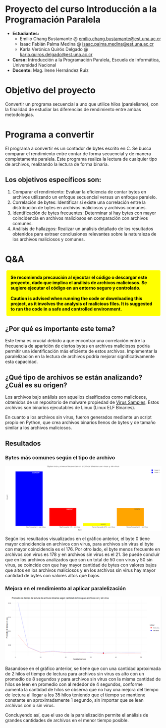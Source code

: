 # Proyecto del curso Introducción a la Programación Paralela

- **Estudiantes:**
  - Emilio Chang Bustamante @ [emilio.chang.bustamante@est.una.ac.cr](mailto:emilio.chang.bustamante@est.una.ac.cr)
  - Isaac Fabián Palma Medina @ [isaac.palma.medina@est.una.ac.cr](mailto:isaac.palma.medina@est.una.ac.cr)
  - Karla Verónica Quirós Delgado @ [karla.quiros.delgado@est.una.ac.cr](mailto:karla.quiros.delgado@est.una.ac.cr)
- **Curso:** Introducción a la Programación Paralela, Escuela de Informática, Universidad Nacional
- **Docente:** Mag. Irene Hernández Ruiz

# Objetivo del proyecto

Convertir un programa secuencial a uno que utilice hilos (paralelismo), con la finalidad de estudiar las diferencias de rendimiento entre ambas metodologías.

# Programa a convertir

El programa a convertir es un contador de bytes escrito en C. Se busca comparar el rendimiento entre contar de forma secuencial y de manera completamente paralela.
Este programa realiza la lectura de cualquier tipo de archivos, realizando la lectura de forma binaria.

## Los objetivos específicos son:

1. Comparar el rendimiento: Evaluar la eficiencia de contar bytes en archivos utilizando un enfoque secuencial versus un enfoque paralelo.
2. Correlación de bytes: Identificar si existe una correlación entre la distribución de bytes en archivos maliciosos y archivos comunes.
3. Identificación de bytes frecuentes: Determinar si hay bytes con mayor coincidencia en archivos maliciosos en comparación con archivos comunes.
4. Análisis de hallazgos: Realizar un análisis detallado de los resultados obtenidos para extraer conclusiones relevantes sobre la naturaleza de los archivos maliciosos y comunes.
   
# Q&A

<div style="
   padding: 1em; 
   background-color: yellow; 
   border-radius: 0.25em;
   font-weight: bold;
   color: black;
   margin: 0.25em;
">
   Se recomienda precaución al ejecutar el código o descargar este proyecto, dado que implica el análisis de archivos maliciosos. Se sugiere ejecutar el código en un entorno seguro y controlado.
   <br>
   <br>
   Caution is advised when running the code or downloading this project, as it involves the analysis of malicious files. It is suggested to run the code in a safe and controlled environment.
</div>

## ¿Por qué es importante este tema?

Este tema es crucial debido a que encontrar una correlación entre la frecuencia de aparición de ciertos bytes en archivos maliciosos podría permitir una identificación más eficiente de estos archivos. Implementar la paralelización en la lectura de archivos podría mejorar significativamente esta capacidad.

## ¿Qué tipo de archivos se están analizando? ¿Cuál es su origen?

Los archivos bajo análisis son aquellos clasificados como maliciosos, obtenidos de un repositorio de malware propiedad de [Virus Samples](https://github.com/MalwareSamples/Linux-Malware-Samples?tab=readme-ov-file). Estos archivos son binarios ejecutables de Linux (Linux ELF Binaries).

En cuanto a los archivos sin virus, fueron generados mediante un script propio en Python, que crea archivos binarios llenos de bytes y de tamaño similar a los archivos maliciosos.

## Resultados

### Bytes más comunes según el tipo de archivo

![](results/count_vs_byte.png)

Según los resultados visualizados en el gráfico anterior, el byte 0 tiene mayor coincidencia en archivos con virus, para archivos sin virus el byte con mayor coincidencia es el 176. Por otro lado, el byte menos frecuente en archivos con virus es 178 y en archivos sin virus es el 21.
Se puede concluir que en los archivos analizados que son un total de 50 con virus y 50 sin virus, se coincide con que hay mayor cantidad de bytes con valores bajos que altos en los archivos maliciosos y en los archivos sin virus hay mayor cantidad de bytes con valores altos que bajos.

### Mejora en el rendimiento al aplicar paralelización

![](results/time_vs_threads.png)

Basandose en el gráfico anterior, se tiene que con una cantidad aproximada de 2 hilos el tiempo de lectura para archivos sin virus es alto con un promedio de 8 segundos y para archivos sin virus con la misma cantidad de hilos se leen en promedio con al rededor de 4 segundos, conforme aumenta la cantidad de hilos se observa que no hay una mejora del tiempo de lectura al llegar a los 35 hilos teniendo que el tiempo se mantiene constante en aproximadamente 1 segundo, sin importar que se lean archivos con o sin virus.

Concluyendo así, que el uso de la paralelización permite el análisis de grandes cantidades de archivos en el menor tiempo posible.
